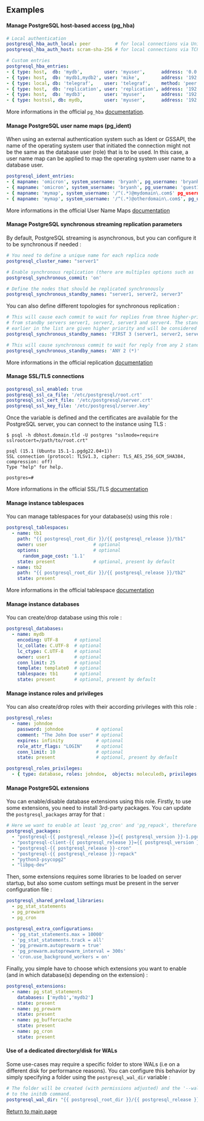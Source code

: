 Examples
--------

#### Manage PostgreSQL host-based access (pg_hba)

```YAML
# Local authentication
postgresql_hba_auth_local: peer         # for local connections via Unix-domain socket
postgresql_hba_auth_host: scram-sha-256 # for local connections via TCP/IP

# Custom entries
postgresql_hba_entries:
- { type: host,  db: 'mydb',        user: 'myuser',      address: '0.0.0.0/0',         method: 'scram-sha-256' }
- { type: host,  db: 'mydb1,mydb2', user: 'mike',        address: '192.168.122.0/24',  method: 'md5' }
- { type: local, db: 'telegraf',    user: 'telegraf',    method: 'peer' }
- { type: host,  db: 'replication', user: 'replication', address: '192.168.122.10/32', method: 'scram-sha-256' }
- { type: host,  db: 'mydb3',       user: 'myuser',      address: '192.168.122.10/32', method: 'ldap', auth_options: 'ldapserver=ldap.example.net ldapbasedn="dc=example, dc=net" ldapsearchfilter="(|(uid=$username)(mail=$username))"' }
- { type: hostssl, db: mydb,        user: 'myuser',      address: '192.168.122.0/24',  method: 'scram-sha-256' }
```

More informations in the official `pg_hba` [documentation](https://www.postgresql.org/docs/current/auth-pg-hba-conf.html).

#### Manage PostgreSQL user name maps (pg_ident)

When using an external authentication system such as Ident or GSSAPI, the name of the operating system user that initiated the connection might not be the same as the database user (role) that is to be used. In this case, a user name map can be applied to map the operating system user name to a database user. 

```YAML
postgresql_ident_entries:
- { mapname: 'omicron', system_username: 'bryanh', pg_username: 'bryanh' }
- { mapname: 'omicron', system_username: 'bryanh', pg_username: 'guest1' }
- { mapname: 'mymap', system_username: '/^(.*)@mydomain\.com$' pg_username: '\1' }
- { mapname: 'mymap', system_username: '/^(.*)@otherdomain\.com$', pg_username: 'guest' }
```

More informations in the official User Name Maps [documentation](https://www.postgresql.org/docs/current/auth-username-maps.html)

#### Manage PostgreSQL synchronous streaming replication parameters

By default, PostgreSQL streaming is asynchronous, but you can configure it to be synchronous if needed :

```YAML
# You need to define a unique name for each replica node
postgresql_cluster_name: "server1"

# Enable synchronous replication (there are multiples options such as 'on', 'remote_write' and 'remote_apply')
postgresql_synchronous_commit: 'on'

# Define the nodes that should be replicated synchronously
postgresql_synchronous_standby_names: "server1, server2, server3"
```

You can also define different topologies for synchronous replication :

```YAML
# This will cause each commit to wait for replies from three higher-priority standbys chosen 
# from standby servers server1, server2, server3 and server4. The standbys whose names appear 
# earlier in the list are given higher priority and will be considered as synchronous.
postgresql_synchronous_standby_names: 'FIRST 3 (server1, server2, server3, server4)'

# This will cause synchronous commit to wait for reply from any 2 standby servers
postgresql_synchronous_standby_names: 'ANY 2 (*)'
```

More informations in the official replication [documentation](https://www.postgresql.org/docs/current/runtime-config-replication.html)

#### Manage SSL/TLS connections

```YAML
postgresql_ssl_enabled: true
postgresql_ssl_ca_file: '/etc/postgresql/root.crt'
postgresql_ssl_cert_file: '/etc/postgresql/server.crt'
postgresql_ssl_key_file: '/etc/postgresql/server.key'
```

Once the variable is defined and the certificates are available for the PostgreSQL server, you can connect to the instance using TLS :

```shell
$ psql -h dbhost.domain.tld -U postgres "sslmode=require sslrootcert=/path/to/root.crt"

psql (15.1 (Ubuntu 15.1-1.pgdg22.04+1))
SSL connection (protocol: TLSv1.3, cipher: TLS_AES_256_GCM_SHA384, compression: off)
Type "help" for help.

postgres=#
```

More informations in the official SSL/TLS [documentation](https://www.postgresql.org/docs/current/ssl-tcp.html)

#### Manage instance tablespaces

You can manage tablespaces for your database(s) using this role :

```YAML
postgresql_tablespaces:
  - name: tb1
    path: "{{ postgresql_root_dir }}/{{ postgresql_release }}/tb1"
    owner: user                 # optional
    options:                    # optional
      random_page_cost: '1.1'
    state: present              # optional, present by default
  - name: tb2
    path: "{{ postgresql_root_dir }}/{{ postgresql_release }}/tb2"
    state: present
```

More informations in the official tablespace [documentation](https://www.postgresql.org/docs/current/manage-ag-tablespaces.html)

#### Manage instance databases

You can create/drop database using this role :

```YAML
postgresql_databases:
  - name: mydb
    encoding: UTF-8      # optional
    lc_collate: C.UTF-8  # optional
    lc_ctype: C.UTF-8    # optional
    owner: user1         # optional
    conn_limit: 25       # optional
    template: template0  # optional
    tablespace: tb1      # optional
    state: present       # optional, present by default
```

#### Manage instance roles and privileges

You can also create/drop roles with their according privileges with this role :

```YAML
postgresql_roles:
  - name: johndoe
    password: johndoe            # optional
    comment: "The John Doe user" # optional
    expires: infinity            # optional
    role_attr_flags: "LOGIN"     # optional
    conn_limit: 10               # optional
    state: present               # optional, present by default

postgresql_roles_privileges:
  - { type: database, roles: johndoe,  objects: moleculedb, privileges: 'CONNECT' }
```

#### Manage PostgreSQL extensions

You can enable/disable database extensions using this role. Firstly, to use some extensions, you need to install 3rd-party packages. You can update the `postgresql_packages` array for that :

```YAML
# Here we want to enable at least 'pg_cron' and 'pg_repack', therefore we need to install 2 additional packages
postgresql_packages:
  - "postgresql-{{ postgresql_release }}={{ postgresql_version }}-1.pgdg{{ ansible_distribution_version }}+1"
  - "postgresql-client-{{ postgresql_release }}={{ postgresql_version }}-1.pgdg{{ ansible_distribution_version }}+1"
  - "postgresql-{{ postgresql_release }}-cron"
  - "postgresql-{{ postgresql_release }}-repack"
  - "python3-psycopg2"
  - "libpq-dev"
```

Then, some extensions requires some libraries to be loaded on server startup, but also some custom settings must be present in the server configuration file :

```YAML
postgresql_shared_preload_libraries:
  - pg_stat_statements
  - pg_prewarm
  - pg_cron

postgresql_extra_configurations:
  - 'pg_stat_statements.max = 10000'
  - 'pg_stat_statements.track = all'
  - 'pg_prewarm.autoprewarm = true'
  - 'pg_prewarm.autoprewarm_interval = 300s'
  - 'cron.use_background_workers = on'
```

Finally, you simple have to choose which extensions you want to enable (and in which database(s) depending on the extension) :

```YAML
postgresql_extensions:
  - name: pg_stat_statements
    databases: ['mydb1','mydb2']
    state: present
  - name: pg_prewarm
    state: present
  - name: pg_buffercache
    state: present
  - name: pg_cron
    state: present
```

#### Use of a dedicated directory/disk for WALs

Some use-cases may require a specific folder to store WALs (i.e on a different disk for performance reasons). You can configure this behavior by simply specifying a folder using the `postgresql_wal_dir` variable :

```YAML
# The folder will be created (with permissions adjusted) and the '--waldir' flag will be passed
# to the initdb command.
postgresql_wal_dir: "{{ postgresql_root_dir }}/{{ postgresql_release }}/wal"
```

[Return to main page](../README.md)
